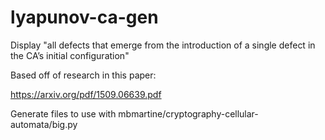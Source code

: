 # lyapunov-ca-gen
Display "all defects that emerge from the introduction of a single defect in the CA’s initial configuration"


Based off of research in this paper:

https://arxiv.org/pdf/1509.06639.pdf


Generate files to use with mbmartine/cryptography-cellular-automata/big.py
